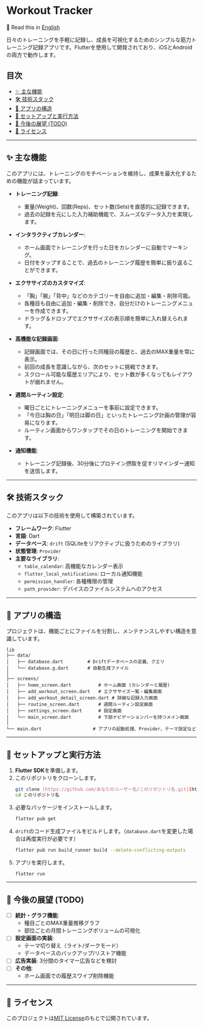 # Workout Tracker

📖 Read this in [English](README.md)

日々のトレーニングを手軽に記録し、成長を可視化するためのシンプルな筋力トレーニング記録アプリです。Flutterを使用して開発されており、iOSとAndroidの両方で動作します。

## 目次
* [✨ 主な機能](#-主な機能)
* [🛠️ 技術スタック](#-技術スタック)
* [📂 アプリの構造](#-アプリの構造)
* [🚀 セットアップと実行方法](#-セットアップと実行方法)
* [📝 今後の展望 (TODO)](#-今後の展望-todo)
* [📄 ライセンス](#-ライセンス)

---

## ✨ 主な機能

このアプリには、トレーニングのモチベーションを維持し、成果を最大化するための機能が詰まっています。

* **トレーニング記録**:
    * 重量(Weight)、回数(Reps)、セット数(Sets)を直感的に記録できます。
    * 過去の記録を元にした入力補助機能で、スムーズなデータ入力を実現します。

* **インタラクティブカレンダー**:
    * ホーム画面でトレーニングを行った日をカレンダーに自動でマーキング。
    * 日付をタップすることで、過去のトレーニング履歴を簡単に振り返ることができます。

* **エクササイズのカスタマイズ**:
    * 「胸」「腕」「背中」などのカテゴリーを自由に追加・編集・削除可能。
    * 各種目も自由に追加・編集・削除でき、自分だけのトレーニングメニューを作成できます。
    * ドラッグ＆ドロップでエクササイズの表示順を簡単に入れ替えられます。

* **高機能な記録画面**:
    * 記録画面では、その日に行った同種目の履歴と、過去のMAX重量を常に表示。
    * 前回の成長を意識しながら、次のセットに挑戦できます。
    * スクロール可能な履歴エリアにより、セット数が多くなってもレイアウトが崩れません。

* **週間ルーティン設定**:
    * 曜日ごとにトレーニングメニューを事前に設定できます。
    * 「今日は胸の日」「明日は脚の日」といったトレーニング計画の管理が容易になります。
    * ルーティン画面からワンタップでその日のトレーニングを開始できます。

* **通知機能**:
    * トレーニング記録後、30分後にプロテイン摂取を促すリマインダー通知を送信します。

---

## 🛠️ 技術スタック

このアプリは以下の技術を使用して構築されています。

* **フレームワーク**: Flutter
* **言語**: Dart
* **データベース**: `drift` (SQLiteをリアクティブに扱うためのライブラリ)
* **状態管理**: `Provider`
* **主要なライブラリ**:
    * `table_calendar`: 高機能なカレンダー表示
    * `flutter_local_notifications`: ローカル通知機能
    * `permission_handler`: 各種権限の管理
    * `path_provider`: デバイスのファイルシステムへのアクセス

---

## 📂 アプリの構造

プロジェクトは、機能ごとにファイルを分割し、メンテナンスしやすい構造を意識しています。

```
lib
├── data/
│   ├── database.dart         # Driftデータベースの定義、クエリ
│   └── database.g.dart       # 自動生成ファイル
│
├── screens/
│   ├── home_screen.dart          # ホーム画面 (カレンダーと履歴)
│   ├── add_workout_screen.dart   # エクササイズ一覧・編集画面
│   ├── add_workout_detail_screen.dart # 詳細な記録入力画面
│   ├── routine_screen.dart       # 週間ルーティン設定画面
│   ├── settings_screen.dart      # 設定画面
│   └── main_screen.dart          # 下部ナビゲーションバーを持つメイン画面
│
└── main.dart                   # アプリの起動処理、Provider、テーマ設定など
```

---

## 🚀 セットアップと実行方法

1.  **Flutter SDK**を準備します。
2.  このリポジトリをクローンします。
    ```bash
    git clone [https://github.com/あなたのユーザー名/このリポジトリ名.git](https://github.com/あなたのユーザー名/このリポジトリ名.git)
    cd このリポジトリ名
    ```
3.  必要なパッケージをインストールします。
    ```bash
    flutter pub get
    ```
4.  `drift`のコード生成ファイルをビルドします。（`database.dart`を変更した場合は再度実行が必要です）
    ```bash
    flutter pub run build_runner build --delete-conflicting-outputs
    ```
5.  アプリを実行します。
    ```bash
    flutter run
    ```

---

## 📝 今後の展望 (TODO)

* [ ] **統計・グラフ機能**:
    * 種目ごとのMAX重量推移グラフ
    * 部位ごとの月間トレーニングボリュームの可視化
* [ ] **設定画面の実装**:
    * テーマ切り替え（ライト/ダークモード）
    * データベースのバックアップ/リストア機能
* [ ] **広告実装**: 3分間のタイマー広告などを検討
* [ ] **その他**:
    * ホーム画面での履歴スワイプ削除機能

---

## 📄 ライセンス

このプロジェクトは[MIT License](LICENSE)のもとで公開されています。